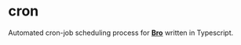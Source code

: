 # cron

Automated cron-job scheduling process for **[Bro](https://top.gg/bot/543624467398524935)** written in Typescript.
